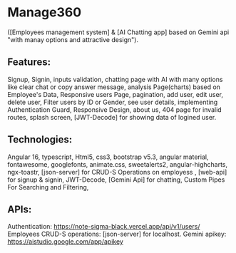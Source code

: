 # Manage360
([Employees management system] & [AI Chatting app] based on Gemini api "with manay options and attractive design").

## Features: 
Signup, Signin, inputs validation, chatting page with AI with many options like clear chat or copy answer message, 
analysis Page(charts) based on Employee's Data, Responsive users Page, pagination, add user, edit user,
delete user, Filter users by ID or Gender, see user details, implementing Authentication Guard, Responsive Design,
about us, 404 page for invalid routes, splash screen, [JWT-Decode] for showing data of logined user. 

## Technologies:
Angular 16, typescript, Html5, css3, bootstrap v5.3, angular material, fontawesome, googlefonts, animate.css,
sweetalerts2, angular-highcharts, ngx-toastr, [json-server] for CRUD-S Operations on employess ,
[web-api] for signup & signin, JWT-Decode, [Gemini Api] for chatting, Custom Pipes For Searching and Filtering, 


## APIs:
Authentication: https://note-sigma-black.vercel.app/api/v1/users/
Employees CRUD-S operations: [json-server] for localhost.
Gemini apikey: https://aistudio.google.com/app/apikey
